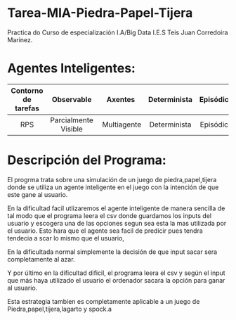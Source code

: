 # Tarea-MIA-Piedra-Papel-Tijera
Practica do Curso de especialización I.A/Big Data I.E.S Teis 
Juan Corredoira Marinez.

# Agentes Inteligentes:

Contorno de tarefas | Observable| Axentes | Determinista | Episódico | Estático | Discreto | Coñecido
:---: | :---: | :---: | :---: | :---: | :---: | :---: | :---: |
 RPS | Parcialmente Visible | Multiagente | Determinista | Episódico | Estático |  Discreto |  - |



# Descripción del Programa:

El progrma trata sobre una simulación de un juego de piedra,papel,tijera donde se utiliza un agente inteligente en el juego con la intención de que este gane al usuario.

En la dificultad facil utlizaremos el agente inteligente de manera sencilla de tal modo que el programa leera el csv donde guardamos los inputs del usuario y escogera una de las opciones segun sea esta la mas utilizada por el usuario. Esto hara que el agente sea facil de predicir pues tendra tendecia a scar lo mismo que el usuario,

En la dificultada normal simplemente la decisión de que input sacar sera completamente al azar.

Y por último en la dificultad dificil, el programa leera el csv y según el input que más haya utilizado el usuario el ordenador sacara la opción para ganar al usuario.

Esta estrategia tambien es completamente aplicable a un juego de Piedra,papel,tijera,lagarto y spock.a